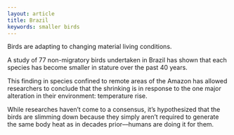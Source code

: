 ```yaml
---
layout: article
title: Brazil
keywords: smaller birds
---
```


Birds are adapting to changing material living conditions.

A study of 77 non-migratory birds undertaken in Brazil has shown that each species has become smaller in stature over the past 40 years.

This finding in species confined to remote areas of the Amazon has allowed researchers to conclude that the shrinking is in response to the one major alteration in their environment: temperature rise.

While researches haven’t come to a consensus, it’s hypothesized that the birds are slimming down because they simply aren’t required to generate the same body heat as in decades prior––humans are doing it for them.

